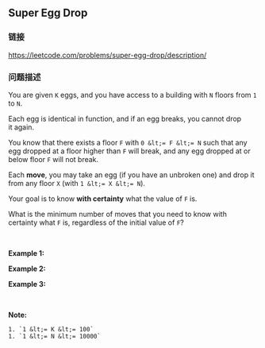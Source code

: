 ## Super Egg Drop  
### 链接  
https://leetcode.com/problems/super-egg-drop/description/  
### 问题描述
You are given `K` eggs, and you have access to a building with `N` floors from `1` to `N`.&nbsp;

Each egg is identical in function, and if an egg breaks, you cannot drop it&nbsp;again.

You know that there exists a floor `F` with `0 &lt;= F &lt;= N` such that any egg dropped at a floor higher than `F` will break, and any egg dropped at or below floor `F` will not break.

Each **move**, you may take an egg (if you have an unbroken one) and drop it from any floor `X` (with&nbsp;`1 &lt;= X &lt;= N`).&nbsp;

Your goal is to know&nbsp;**with certainty**&nbsp;what the value of `F` is.

What is the minimum number of moves that you need to know with certainty&nbsp;what `F` is, regardless of the initial value of `F`?

&nbsp;


**Example 1:**

**Example 2:**

**Example 3:**

&nbsp;

**Note:**

	1. `1 &lt;= K &lt;= 100`
	1. `1 &lt;= N &lt;= 10000`
